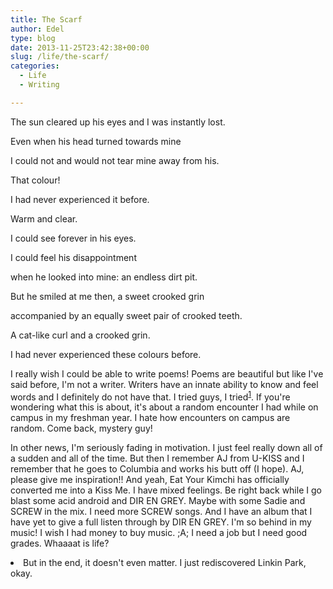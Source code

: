 ```yaml
---
title: The Scarf
author: Edel
type: blog
date: 2013-11-25T23:42:38+00:00
slug: /life/the-scarf/
categories:
  - Life
  - Writing

---
```

The sun cleared up his eyes and I was instantly lost.
  
Even when his head turned towards mine
  
I could not and would not tear mine away from his.
  
That colour!
  
I had never experienced it before.
  
Warm and clear.
  
I could see forever in his eyes.
  
I could feel his disappointment
  
when he looked into mine: an endless dirt pit.
  
But he smiled at me then, a sweet crooked grin
  
accompanied by an equally sweet pair of crooked teeth.
  
A cat-like curl and a crooked grin.
  
I had never experienced these colours before.

I really wish I could be able to write poems! Poems are beautiful but like I've said before, I'm not a writer. Writers have an innate ability to know and feel words and I definitely do not have that. I tried guys, I tried<sup class="footnote"><a href="#foot_ajs-fn-id_1-203" id="back_ajs-fn-id_1-203">1</a></sup>. If you're wondering what this is about, it's about a random encounter I had while on campus in my freshman year. I hate how encounters on campus are random. Come back, mystery guy!

In other news, I'm seriously fading in motivation. I just feel really down all of a sudden and all of the time. But then I remember AJ from U-KISS and I remember that he goes to Columbia and works his butt off (I hope). AJ, please give me inspiration!! And yeah, Eat Your Kimchi has officially converted me into a Kiss Me. I have mixed feelings. Be right back while I go blast some acid android and DIR EN GREY. Maybe with some Sadie and SCREW in the mix. I need more SCREW songs. And I have an album that I have yet to give a full listen through by DIR EN GREY. I'm so behind in my music! I wish I had money to buy music. ;A; I need a job but I need good grades. Whaaaat is life?


  <li>
    <a id="foot_ajs-fn-id_1-203"></a>But in the end, it doesn't even matter. I just rediscovered Linkin Park, okay.&nbsp;&nbsp;<a class="ajs-back-link" href="#back_ajs-fn-id_1-203"></a>
  </li>


<div id="ajs-fn-id_1-203" style="display:none;margin:0;" class="ajs-footnote-popup">
  <div>
    But in the end, it doesn't even matter. I just rediscovered Linkin Park, okay.
  </div>
</div>
